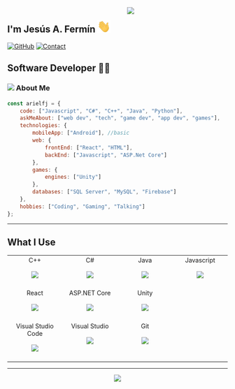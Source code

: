 <img align='right' src="https://media.giphy.com/media/M9gbBd9nbDrOTu1Mqx/giphy.gif" width="230">

## I'm Jesús A. Fermín <img src="https://raw.githubusercontent.com/ABSphreak/ABSphreak/master/gifs/Hi.gif" width="30px">
[![GitHub](https://img.shields.io/badge/SUPPORT%20AT-GITHUB-blue?style=for-the-badge&logo=github)](https://github.com/ArielFJ) [![Contact](https://img.shields.io/badge/CONTACT-GMAIL-yellow?style=for-the-badge&logo=gmail&logoColor=white)](mailto:arielfermin402@gmail.com)
<!--[![Linkedin](https://img.shields.io/badge/MY%20PROFILE-Linkedin-blue?style=for-the-badge&logo=github)](https://www.linkedin.com/in/victor-j-rosario-v) -->

## Software Developer 👨‍💻

### <img src="https://media.giphy.com/media/VgCDAzcKvsR6OM0uWg/giphy.gif" width="50"> About Me


```javascript
const arielfj = {    
    code: ["Javascript", "C#", "C++", "Java", "Python"],
    askMeAbout: ["web dev", "tech", "game dev", "app dev", "games"],
    technologies: {
        mobileApp: ["Android"], //basic
        web: {
            frontEnd: ["React", "HTML"],
            backEnd: ["Javascript", "ASP.Net Core"]            
        },        
        games: {
            engines: ["Unity"]            
        },
        databases: ["SQL Server", "MySQL", "Firebase"]
    },
    hobbies: ["Coding", "Gaming", "Talking"]
};
```

---------------------------------------------------------------------------------------------------------------------------------------------------------------------------------
## What I Use

<table>
  <tbody>
    <tr valign="top">
      <td width="25%" align="center">
        <span>C++</span><br><br>
        <img height="64px" src="https://upload.wikimedia.org/wikipedia/commons/1/18/ISO_C%2B%2B_Logo.svg">
        <br><br>
      </td>
      <td width="25%" align="center">
        <span>C#</span><br><br>
        <img height="64px" src="https://cdn.svgporn.com/logos/c-sharp.svg">
        <br><br>
      </td>
      <td width="25%" align="center">
        <span>Java</span><br><br>
        <img height="64px" src="https://cdn.svgporn.com/logos/java.svg">
        <br><br>
      </td>
      <td width="25%" align="center">
          <span>Javascript</span><br><br>
        <img height="64px" src="https://cdn.svgporn.com/logos/javascript.svg">
        <br><br>
      </td>
    </tr>
    <tr valign="top">
      <td width="25%" align="center">
        <span>React</span><br><br>
        <img height="64px" src="https://cdn.svgporn.com/logos/react.svg">
        <br><br>
      </td>
      <td width="25%" align="center">
        <span>ASP.NET Core</span><br><br>
        <img height="64px" src="https://cdn.svgporn.com/logos/dotnet.svg">
        <br><br>
      </td>
      <td width="25%" align="center">
        <span>Unity</span><br><br>
        <img height="64px" src="https://assets.stickpng.com/thumbs/58482b92cef1014c0b5e4a2d.png">
        <br><br>
      </td>
    <tr valign="top">
      <td width="25%" align="center">
        <span>Visual Studio Code</span><br><br>
        <img height="64px" src="https://cdn.svgporn.com/logos/visual-studio-code.svg">
        <br><br>
      </td>
      <td width="25%" align="center">
        <span>Visual Studio</span><br><br>
        <img height="64px" src="https://cdn.svgporn.com/logos/visual-studio.svg">
        <br><br>
      </td>
      <td width="25%" align="center">
        <span>Git</span><br><br>
        <img height="64px" src="https://cdn.svgporn.com/logos/git-icon.svg">
        <br><br>
      </td>
     </tr>
    </tr>
  </tbody>
</table>

---------------------------------------------------------------------------------------------------------------------------------------------------------------------------------
<p align="center">
    <img src="https://github-readme-stats.vercel.app/api?username=ArielFJ&show_icons=true">
</p>
